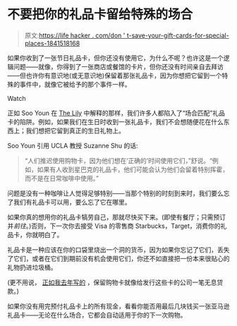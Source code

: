 # 不要把你的礼品卡留给特殊的场合

> 原文:[https://life hacker . com/don ' t-save-your-gift-cards-for-special-places-1841518168](https://lifehacker.com/dont-save-your-gift-cards-for-special-occasions-1841518168)

如果你收到了一张节日礼品卡，但你还没有使用它，为什么不呢？也许这是一个逻辑问题——就像，你得到了一张商店或餐馆的卡片，但你还没有时间亲自去拜访——但也许你有意识地(或无意识地)保留着那张礼品卡，因为你想把它留到一个特殊的事件中，就像它被给予的那个事件一样。

Watch

正如 Soo Youn 在 [The Lily](https://www.thelily.com/are-you-waiting-for-the-perfect-occasion-to-use-your-gift-cards-heres-why-thats-a-bad-idea/) 中解释的那样，我们许多人都陷入了“场合匹配”礼品卡的陷阱。例如，如果我们在生日时收到一张礼品卡，我们不会想随便花在什么东西上；我们想把它留到真正的生日礼物上。

Soo Youn 引用 UCLA 教授 Suzanne Shu 的话:

> “人们推迟使用购物卡，因为他们想在‘正确的’时间使用它们，”舒说。“例如，如果有人收到星巴克的礼品卡，他们可能会认为他们会留着特别挥霍，而不是在日常咖啡中使用。”

问题是没有一种咖啡让人觉得足够特别——当那个特别的时刻到来时，我们要么忘了我们有礼品卡可以用，要么忘了它在哪里。

如果你真的想用你的礼品卡犒劳自己，那就尽快买下来。(即使有餐厅；只需预订并*前往*。)否则，下一次你去接受 Visa 的零售商 Starbucks，Target，消费你的礼品卡，你就明白了。

礼品卡是一种应该在你的口袋里烧出一个洞的货币，因为如果你忘记了它们，丢失了它们，或者在它们到期前没有机会使用它们，你还不如直接把一份本来很贴心的礼物扔进垃圾桶。

(更不用说， [正如我去年写的](https://twocents.lifehacker.com/use-your-gift-cards-asap-1837579213) ，保留购物卡就像给发行这些卡的公司一笔无息贷款。)

如果你没有用完预付礼品卡上的所有现金，看看你能否用最后几块钱买一张亚马逊礼品卡——无论在什么场合，它都会自动适用于你的下一次购物。